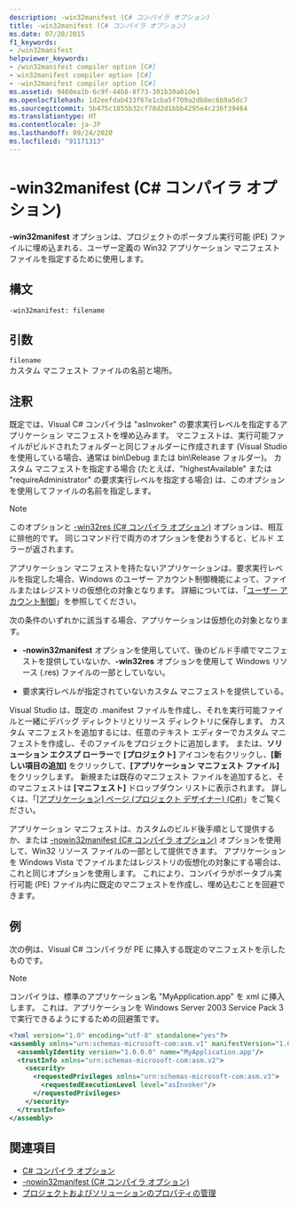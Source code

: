 ```yaml
---
description: -win32manifest (C# コンパイラ オプション)
title: -win32manifest (C# コンパイラ オプション)
ms.date: 07/20/2015
f1_keywords:
- /win32manifest
helpviewer_keywords:
- /win32manifest compiler option [C#]
- win32manifest compiler option [C#]
- -win32manifest compiler option [C#]
ms.assetid: 9460ea1b-6c9f-44b8-8f73-301b30a01de1
ms.openlocfilehash: 1d2eefdab433f67e1cba5f709a2db8ec6b9a5dc7
ms.sourcegitcommit: 5b475c1855b32cf78d2d1bbb4295e4c236f39464
ms.translationtype: HT
ms.contentlocale: ja-JP
ms.lasthandoff: 09/24/2020
ms.locfileid: "91171313"
---
```

# <a name="-win32manifest-c-compiler-options"></a>-win32manifest (C# コンパイラ オプション)

**-win32manifest** オプションは、プロジェクトのポータブル実行可能 (PE) ファイルに埋め込まれる、ユーザー定義の Win32 アプリケーション マニフェスト ファイルを指定するために使用します。  
  
## <a name="syntax"></a>構文  
  
```console  
-win32manifest: filename  
```  
  
## <a name="arguments"></a>引数  

 `filename`  
 カスタム マニフェスト ファイルの名前と場所。  
  
## <a name="remarks"></a>注釈  

 既定では、Visual C# コンパイラは "asInvoker" の要求実行レベルを指定するアプリケーション マニフェストを埋め込みます。 マニフェストは、実行可能ファイルがビルドされたフォルダーと同じフォルダーに作成されます (Visual Studio を使用している場合、通常は bin\Debug または bin\Release フォルダー)。 カスタム マニフェストを指定する場合 (たとえば、"highestAvailable" または "requireAdministrator" の要求実行レベルを指定する場合) は、このオプションを使用してファイルの名前を指定します。  
  
> [!NOTE]
> このオプションと [-win32res (C# コンパイラ オプション)](./win32res-compiler-option.md) オプションは、相互に排他的です。 同じコマンド行で両方のオプションを使おうすると、ビルド エラーが返されます。  
  
 アプリケーション マニフェストを持たないアプリケーションは、要求実行レベルを指定した場合、Windows のユーザー アカウント制御機能によって、ファイルまたはレジストリの仮想化の対象となります。 詳細については、「[ユーザー アカウント制御](/windows/access-protection/user-account-control/user-account-control-overview)」を参照してください。  
  
 次の条件のいずれかに該当する場合、アプリケーションは仮想化の対象となります。  
  
- **-nowin32manifest** オプションを使用していて、後のビルド手順でマニフェストを提供していないか、**-win32res** オプションを使用して Windows リソース (.res) ファイルの一部としていない。  
  
- 要求実行レベルが指定されていないカスタム マニフェストを提供している。  
  
 Visual Studio は、既定の .manifest ファイルを作成し、それを実行可能ファイルと一緒にデバッグ ディレクトリとリリース ディレクトリに保存します。 カスタム マニフェストを追加するには、任意のテキスト エディターでカスタム マニフェストを作成し、そのファイルをプロジェクトに追加します。 または、**ソリューション エクスプ ローラー**で **[プロジェクト]** アイコンを右クリックし、**[新しい項目の追加]** をクリックして、**[アプリケーション マニフェスト ファイル]** をクリックします。 新規または既存のマニフェスト ファイルを追加すると、そのマニフェストは **[マニフェスト]** ドロップダウン リストに表示されます。 詳しくは、「[[アプリケーション] ページ (プロジェクト デザイナー) (C#)](/visualstudio/ide/reference/application-page-project-designer-csharp)」をご覧ください。  
  
 アプリケーション マニフェストは、カスタムのビルド後手順として提供するか、または [-nowin32manifest (C# コンパイラ オプション)](./nowin32manifest-compiler-option.md) オプションを使用して、Win32 リソース ファイルの一部として提供できます。 アプリケーションを Windows Vista でファイルまたはレジストリの仮想化の対象にする場合は、これと同じオプションを使用します。 これにより、コンパイラがポータブル実行可能 (PE) ファイル内に既定のマニフェストを作成し、埋め込むことを回避できます。  
  
## <a name="example"></a>例  

 次の例は、Visual C# コンパイラが PE に挿入する既定のマニフェストを示したものです。  
  
> [!NOTE]
> コンパイラは、標準のアプリケーション名 "MyApplication.app" を xml に挿入します。 これは、アプリケーションを Windows Server 2003 Service Pack 3 で実行できるようにするための回避策です。  
  
```xml  
<?xml version="1.0" encoding="utf-8" standalone="yes"?>  
<assembly xmlns="urn:schemas-microsoft-com:asm.v1" manifestVersion="1.0">  
  <assemblyIdentity version="1.0.0.0" name="MyApplication.app"/>  
  <trustInfo xmlns="urn:schemas-microsoft-com:asm.v2">  
    <security>  
      <requestedPrivileges xmlns="urn:schemas-microsoft-com:asm.v3">  
        <requestedExecutionLevel level="asInvoker"/>  
      </requestedPrivileges>  
    </security>  
  </trustInfo>  
</assembly>  
```  
  
## <a name="see-also"></a>関連項目

- [C# コンパイラ オプション](./index.md)
- [-nowin32manifest (C# コンパイラ オプション)](./nowin32manifest-compiler-option.md)
- [プロジェクトおよびソリューションのプロパティの管理](/visualstudio/ide/managing-project-and-solution-properties)
